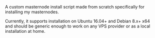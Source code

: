 A custom masternode install script made from scratch specifically for installing my  masternodes.

Currently, it supports installation on Ubuntu 16.04+ and Debian 8.x+ x64 and should be generic enough to work on any VPS provider or as a local installation at home.

